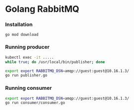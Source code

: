 # Golang RabbitMQ

### Installation

```
go mod download
```

### Running producer

```bash
kubectl exec -it .....
while true; do /usr/local/bin/publisher; done
```

```bash
export export RABBITMQ_DSN=amqp://guest:guest@10.16.1.3/
go run publisher.go
```

### Running consumer

```bash
export export RABBITMQ_DSN=amqp://guest:guest@10.16.1.3/
go run consumer/consumer.go
```

